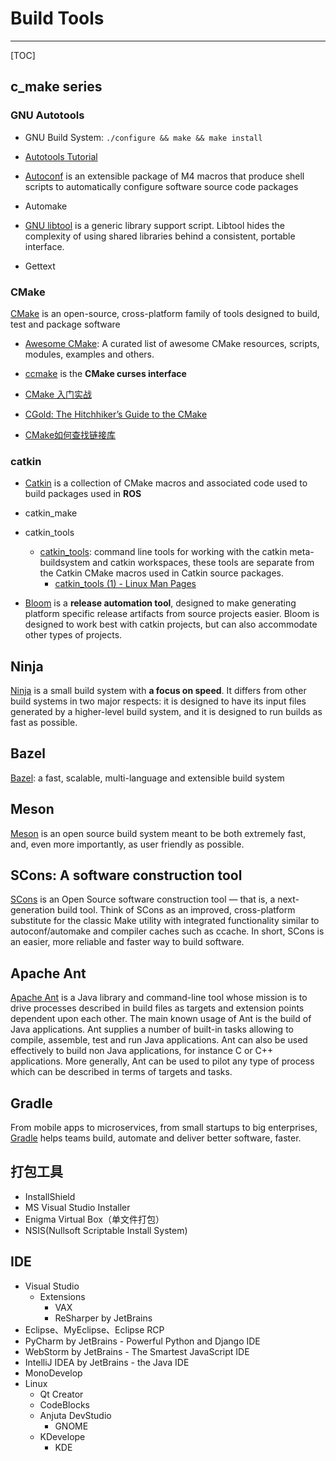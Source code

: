 # Build Tools

-----

[TOC]

## c_make series

### GNU Autotools

* GNU Build System: `./configure && make && make install`
* [Autotools Tutorial](https://www.lrde.epita.fr/~adl/autotools.html)

* [Autoconf](https://www.gnu.org/software/autoconf/) is an extensible package of M4 macros that produce shell scripts to automatically configure software source code packages

* Automake

* [GNU libtool](https://www.gnu.org/software/libtool/) is a generic library support script. Libtool hides the complexity of using shared libraries behind a consistent, portable interface.

* Gettext


### CMake

[CMake](https://cmake.org/) is an open-source, cross-platform family of tools designed to build, test and package software

* [Awesome CMake](https://github.com/onqtam/awesome-cmake): A curated list of awesome CMake resources, scripts, modules, examples and others.

* [ccmake](https://cmake.org/cmake/help/v3.0/manual/ccmake.1.html) is the **CMake curses interface**

* [CMake 入门实战](http://www.hahack.com/codes/cmake/)
* [CGold: The Hitchhiker’s Guide to the CMake](https://cgold.readthedocs.io/en/latest/)
* [CMake如何查找链接库](http://www.yeolar.com/note/2014/12/16/cmake-how-to-find-libraries/)


### catkin

* [Catkin](http://docs.ros.org/api/catkin/html/) is a collection of CMake macros and associated code used to build packages used in **ROS**

* catkin_make
* catkin_tools
  * [catkin_tools](https://catkin-tools.readthedocs.io): command line tools for working with the catkin meta-buildsystem and catkin workspaces, these tools are separate from the Catkin CMake macros used in Catkin source packages.
    - [catkin_tools (1) - Linux Man Pages](https://www.systutorials.com/docs/linux/man/1-catkin_tools/)

* [Bloom](http://wiki.ros.org/bloom) is a **release automation tool**, designed to make generating platform specific release artifacts from source projects easier. Bloom is designed to work best with catkin projects, but can also accommodate other types of projects.


## Ninja

[Ninja](https://ninja-build.org/) is a small build system with **a focus on speed**. It differs from other build systems in two major respects: it is designed to have its input files generated by a higher-level build system, and it is designed to run builds as fast as possible.


## Bazel

[Bazel](https://bazel.build/): a fast, scalable, multi-language and extensible build system


## Meson

[Meson](http://mesonbuild.com/) is an open source build system meant to be both extremely fast, and, even more importantly, as user friendly as possible.


## SCons: A software construction tool

[SCons](https://scons.org/) is an Open Source software construction tool — that is, a next-generation build tool. Think of SCons as an improved, cross-platform substitute for the classic Make utility with integrated functionality similar to autoconf/automake and compiler caches such as ccache. In short, SCons is an easier, more reliable and faster way to build software.


## Apache Ant

[Apache Ant](http://ant.apache.org/) is a Java library and command-line tool whose mission is to drive processes described in build files as targets and extension points dependent upon each other. The main known usage of Ant is the build of Java applications. Ant supplies a number of built-in tasks allowing to compile, assemble, test and run Java applications. Ant can also be used effectively to build non Java applications, for instance C or C++ applications. More generally, Ant can be used to pilot any type of process which can be described in terms of targets and tasks.

## Gradle

From mobile apps to microservices, from small startups to big enterprises, [Gradle](https://gradle.org/) helps teams build, automate and deliver better software, faster.

## 打包工具

* InstallShield  
* MS Visual Studio Installer
* Enigma Virtual Box（单文件打包）
* NSIS(Nullsoft Scriptable Install System)

## IDE

* Visual Studio
  - Extensions
    - VAX
    - ReSharper by JetBrains
* Eclipse、MyEclipse、Eclipse RCP
* PyCharm by JetBrains - Powerful Python and Django IDE
* WebStorm by JetBrains - The Smartest JavaScript IDE
* IntelliJ IDEA by JetBrains - the Java IDE
* MonoDevelop
* Linux
  - Qt Creator
  - CodeBlocks
  - Anjuta DevStudio
    - GNOME
  - KDevelope
    - KDE